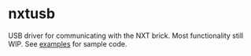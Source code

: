# nxtusb

USB driver for communicating with the NXT brick. Most functionality
still WIP. See [examples](examples) for sample code.
